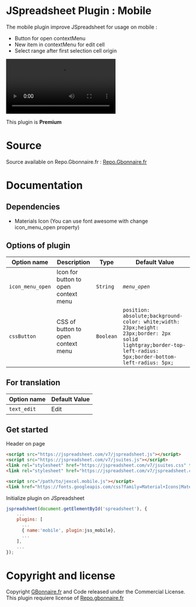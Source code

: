# JSpreadsheet Plugin : Mobile

The mobile plugin improve JSpreadsheet for usage on mobile :
- Button for open contextMenu
- New item in contextMenu for edit cell
- Select range after first selection cell origin

![preview](https://repo.gbonnaire.fr/videos/jss_mobile.mp4)


This plugin is **Premium**


# Source

Source available on Repo.Gbonnaire.fr : [Repo.Gbonnaire.fr](https://repo.gbonnaire.fr/product/jexcel-plugin-mobile)

# Documentation
## Dependencies

- Materials Icon (You can use font awesome with change icon_menu_open property)

## Options of plugin
<table>
	<thead>
		<tr>
			<th>Option name</th>
			<th>Description</th>
			<th>Type</th>
			<th>Default Value</th>
		</tr>
	</thead>
	<tbody>
		<tr>
			<td><code>icon_menu_open</code></td>
			<td>Icon for button to open context menu</td>
			<td><code>String</code></td>
			<td><code><i class="material-icons">menu_open</i></code></td>
		</tr>
		<tr>
			<td><code>cssButton</code></td>
			<td>CSS of button to open context menu</td>
			<td><code>Boolean</code></td>
			<td><code>position: absolute;background-color: white;width: 23px;height: 23px;border: 2px solid lightgray;border-top-left-radius: 5px;border-bottom-left-radius: 5px;</code></td>
		</tr>
	</tbody>
</table>

## For translation
<table>
	<thead>
		<tr>
			<th>Option name</th>
			<th>Default Value</th>
		</tr>
	</thead>
	<tbody>
		<tr>
			<td><code>text_edit</code></td>
			<td>Edit</td>
		</tr>
	</tbody>
</table>


## Get started
Header on page
```HTML
<script src="https://jspreadsheet.com/v7/jspreadsheet.js"></script>
<script src="https://jspreadsheet.com/v7/jsuites.js"></script>
<link rel="stylesheet" href="https://jspreadsheet.com/v7/jsuites.css" type="text/css" />
<link rel="stylesheet" href="https://jspreadsheet.com/v7/jspreadsheet.css" type="text/css" />

<script src="/path/to/jexcel.mobile.js"></script>
<link href="https://fonts.googleapis.com/css?family=Material+Icons|Material+Icons+Outlined|Material+Icons+Two+Tone|Material+Icons+Round|Material+Icons+Sharp" rel="stylesheet">
```

Initialize plugin on JSpreadsheet
```JavaScript
jspreadsheet(document.getElementById('spreadsheet'), {
	...
	plugins: [
      ...
      { name:'mobile', plugin:jss_mobile},
      ...  
    ],
    ...
});
```

# Copyright and license

Copyright [GBonnaire.fr](https://www.gbonnaire.fr) and Code released under the Commercial License. This plugin requiere license of [Repo.gbonnaire.fr](https://repo.gbonnaire.fr)
